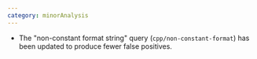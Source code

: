 ```yaml
---
category: minorAnalysis
---
```

* The "non-constant format string" query (`cpp/non-constant-format`) has been updated to produce fewer false positives.

